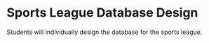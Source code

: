 # Sports League Database Design

Students will individually design the database for the sports league.